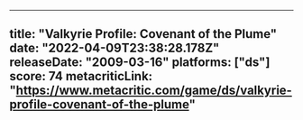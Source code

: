 
---
title: "Valkyrie Profile: Covenant of the Plume"
date: "2022-04-09T23:38:28.178Z"
releaseDate: "2009-03-16"
platforms: ["ds"]
score: 74
metacriticLink: "https://www.metacritic.com/game/ds/valkyrie-profile-covenant-of-the-plume"
---
